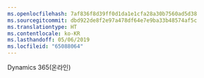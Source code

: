 ```yaml
---
ms.openlocfilehash: 7af836f8d39ff0d1da1e1cfa28a30b7560ad5d38
ms.sourcegitcommit: dbd922de8f2e97a478df64e7e9ba33b48574af5c
ms.translationtype: HT
ms.contentlocale: ko-KR
ms.lasthandoff: 05/06/2019
ms.locfileid: "65088064"
---
```

Dynamics 365(온라인)